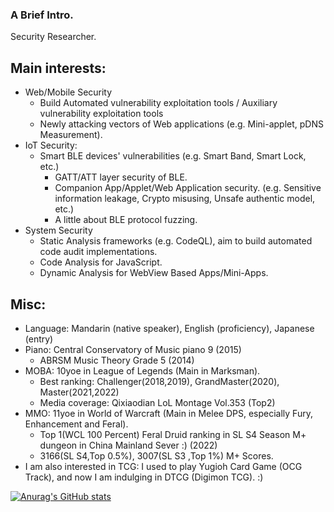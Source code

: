 ### A Brief Intro.

Security Researcher.

## Main interests:

- Web/Mobile Security
  - Build Automated vulnerability exploitation tools / Auxiliary vulnerability exploitation tools
  - Newly attacking vectors of Web applications (e.g. Mini-applet, pDNS Measurement).
- IoT Security:
  - Smart BLE devices' vulnerabilities (e.g. Smart Band, Smart Lock, etc.)
    - GATT/ATT layer security of BLE.
    - Companion App/Applet/Web Application security. (e.g. Sensitive information leakage, Crypto misusing, Unsafe authentic model, etc.)
    - A little about BLE protocol fuzzing.
- System Security
  - Static Analysis frameworks (e.g. CodeQL), aim to build automated code audit implementations.
  - Code Analysis for JavaScript.
  - Dynamic Analysis for WebView Based Apps/Mini-Apps.

## Misc:

- Language: Mandarin (native speaker), English (proficiency), Japanese (entry)
- Piano: Central Conservatory of Music piano 9 (2015)
  - ABRSM Music Theory Grade 5 (2014)
- MOBA: 10yoe in League of Legends (Main in Marksman).
  - Best ranking: Challenger(2018,2019), GrandMaster(2020), Master(2021,2022)
  - Media coverage: Qixiaodian LoL Montage Vol.353 (Top2)
- MMO: 11yoe in World of Warcraft (Main in Melee DPS, especially Fury, Enhancement and Feral). 
  - Top 1(WCL 100 Percent) Feral Druid ranking in SL S4 Season M+ dungeon in China Mainland Sever :) (2022)
  - 3166(SL S4,Top 0.5%), 3007(SL S3 ,Top 1%) M+ Scores.
 - I am also interested in TCG: I used to play Yugioh Card Game (OCG Track), and now I am indulging in DTCG (Digimon TCG). :)

[![Anurag's GitHub stats](https://github-readme-stats.vercel.app/api?username=kee1ongz)](https://github.com/anuraghazra/github-readme-stats)

<!--
**kee1ongz/kee1ongz** is a ✨ _special_ ✨ repository because its `README.md` (this file) appears on your GitHub profile.

Here are some ideas to get you started:

- 🔭 I’m currently working on ...
- 🌱 I’m currently learning ...
- 👯 I’m looking to collaborate on ...
- 🤔 I’m looking for help with ...
- 💬 Ask me about ...
- 📫 How to reach me: ...
- 😄 Pronouns: ...
- ⚡ Fun fact: ...
-->
